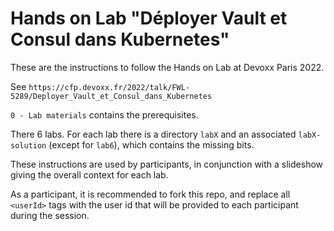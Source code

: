 # Hands on Lab "Déployer Vault et Consul dans Kubernetes"

These are the instructions to follow the Hands on Lab at Devoxx Paris 2022.

See `https://cfp.devoxx.fr/2022/talk/FWL-5289/Deployer_Vault_et_Consul_dans_Kubernetes`

`0 - Lab materials` contains the prerequisites.

There 6 labs. For each lab there is a directory `labX` and an associated `labX-solution` (except for `lab6`), which contains the missing bits.

These instructions are used by participants, in conjunction with a slideshow giving the overall context for each lab.

As a participant, it is recommended to fork this repo, and replace all `<userId>` tags with the user id that will be provided to each participant during the session.